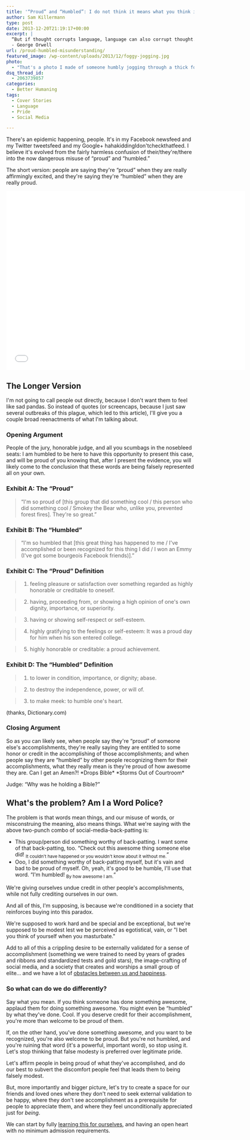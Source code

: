```yaml
---
title: '“Proud” and “Humbled”: I do not think it means what you think it means'
author: Sam Killermann
type: post
date: 2013-12-20T21:19:17+00:00
excerpt: |
  “But if thought corrupts language, language can also corrupt thought.”
  - George Orwell
url: /proud-humbled-misunderstanding/
featured_image: /wp-content/uploads/2013/12/foggy-jogging.jpg
photo:
  - "That's a photo I made of someone humbly jogging through a thick fog with their proud dog."
dsq_thread_id:
  - 2063739857
categories:
  - Better Humaning
tags:
  - Cover Stories
  - Language
  - Pride
  - Social Media

---
```

There's an epidemic happening, people. It's in my Facebook newsfeed and my Twitter tweetsfeed and my Google+ hahakiddingIdon'tcheckthatfeed. I believe it's evolved from the fairly harmless confusion of their/they're/there into the now dangerous misuse of &#8220;proud&#8221; and &#8220;humbled.&#8221;

The short version: people are saying they're &#8220;proud&#8221; when they are really affirmingly excited, and they're saying they're &#8220;humbled&#8221; when they are really proud.

<div class="youtube">
  <iframe src="//www.youtube.com/embed/G2y8Sx4B2Sk" height="480" width="640" allowfullscreen="" frameborder="0"></iframe>
</div>

## The Longer Version

I'm not going to call people out directly, because I don't want them to feel like sad pandas. So instead of quotes (or screencaps, because I just saw several outbreaks of this plague, which led to this article), I'll give you a couple broad reenactments of what I'm talking about.

### Opening Argument

People of the jury, honorable judge, and all you scumbags in the nosebleed seats: I am humbled to be here to have this opportunity to present this case, and will be proud of you knowing that, after I present the evidence, you will likely come to the conclusion that these words are being falsely represented all on your own.

### Exhibit A: The &#8220;Proud&#8221;

> &#8220;I'm so proud of [this group that did something cool / this person who did something cool / Smokey the Bear who, unlike you, prevented forest fires]. They're so great.&#8221;

### **Exhibit B: The &#8220;Humbled&#8221;**

> &#8220;I'm so humbled that [this great thing has happened to me / I've accomplished or been recognized for this thing I did / I won an Emmy (I've got some bourgeois Facebook friends)].&#8221;

### Exhibit C: The &#8220;Proud&#8221; Definition

> 1. feeling pleasure or satisfaction over something regarded as highly honorable or creditable to oneself.
  
> 2. having, proceeding from, or showing a high opinion of one's own dignity, importance, or superiority.
  
> 3. having or showing self-respect or self-esteem.
  
> 4. highly gratifying to the feelings or self-esteem: It was a proud day for him when his son entered college.
  
> 5. highly honorable or creditable: a proud achievement.

### Exhibit D: The &#8220;Humbled&#8221; Definition

> 1. to lower in condition, importance, or dignity; abase.
  
> 2. to destroy the independence, power, or will of.
  
> 3. to make meek: to humble one's heart.

(thanks, Dictionary.com)

### Closing Argument

So as you can likely see, when people say they're &#8220;proud&#8221; of someone else's accomplishments, they're really saying they are entitled to some honor or credit in the accomplishing of those accomplishments; and when people say they are &#8220;humbled&#8221; by other people recognizing them for their accomplishments, what they really mean is they're proud of how awesome they are. Can I get an Amen?! \*Drops Bible\* \*Storms Out of Courtroom\*

Judge: &#8220;Why was he holding a Bible?&#8221;

## What's the problem? Am I a Word Police?

The problem is that words mean things, and our misuse of words, or misconstruing the meaning, also means things. What we're saying with the above two-punch combo of social-media-back-patting is:

  * This group/person did something worthy of back-patting. I want some of that back-patting, too. &#8220;Check out this awesome thing someone else did! <sub>It couldn't have happened or you wouldn't know about it without me.</sub>&#8220;
  * Ooo, I did something worthy of back-patting myself, but it's vain and bad to be proud of myself. Oh, yeah, it's good to be humble, I'll use that word. &#8220;I'm humbled! <sub>By how awesome I am.</sub>&#8220;

We're giving ourselves undue credit in other people's accomplishments, while not fully crediting ourselves in our own. 

And all of this, I'm supposing, is because we're conditioned in a society that reinforces buying into this paradox. 

We're supposed to work hard and be special and be exceptional, but we're supposed to be modest lest we be perceived as egotistical, vain, or "I bet you think of yourself when you masturbate." 

Add to all of this a crippling desire to be externally validated for a sense of accomplishment (something we were trained to need by years of grades and ribbons and standardized tests and gold stars), the image-crafting of social media, and a society that creates and worships a small group of elite&#8230; and we have a lot of <a title="We Fabricate the Obstacles that Stand Between Us and Happiness" href="//we-fabricate-the-obstacles-to-happiness/" target="_blank">obstacles between us and happiness</a>.

### So what can do we do differently?

Say what you mean. If you think someone has done something awesome, applaud them for doing something awesome. You might even be &#8220;humbled&#8221; by what they've done. Cool. If you deserve credit for their accomplishment, you're more than welcome to be proud of them.

If, on the other hand, you've done something awesome, and you want to be recognized, you're also welcome to be proud. But you're not humbled, and you're ruining that word (it's a powerful, important word), so stop using it. Let's stop thinking that false modesty is preferred over legitimate pride.

Let's affirm people in being proud of what they've accomplished, and do our best to subvert the discomfort people feel that leads them to being falsely modest. 

But, more importantly and bigger picture, let's try to create a space for our friends and loved ones where they don't need to seek external validation to be happy, where they don't see accomplishment as a prerequisite for people to appreciate them, and where they feel unconditionally appreciated just for _being_. 

We can start by fully <a title="Be Your Own Friend First" href="//be-your-own-friend-first/" target="_blank">learning this for ourselves</a>, and having an open heart with no minimum admission requirements.